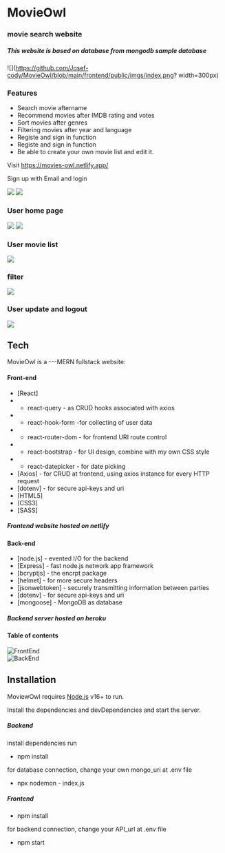 # MovieOwl
 
### movie search website

##### This website is based on database from mongodb sample database

![](https://github.com/Josef-cody/MovieOwl/blob/main/frontend/public/imgs/index.png? width=300px)


### Features
- Search movie aftername
- Recommend movies after IMDB rating and votes
- Sort movies after genres
- Filtering movies after year and language
- Registe and sign in function
- Registe and sign in function
- Be able to create your own movie list and edit it.

Visit https://movies-owl.netlify.app/

Sign up with Email and login


![](https://github.com/Josef-cody/MovieOwl/blob/main/frontend/public/imgs/signup.png?raw=true)
![](https://github.com/Josef-cody/MovieOwl/blob/main/frontend/public/imgs/login.png?raw=true)
### User home page
![](https://github.com/Josef-cody/MovieOwl/blob/main/frontend/public/imgs/home1.png?raw=true)
![](https://github.com/Josef-cody/MovieOwl/blob/main/frontend/public/imgs/home2.png?raw=true)
### User movie list
![](https://github.com/Josef-cody/MovieOwl/blob/main/frontend/public/imgs/myList.png?raw=true)
### filter
![](https://github.com/Josef-cody/MovieOwl/blob/main/frontend/public/imgs/filter.png?raw=true)
### User update and logout
![](https://github.com/Josef-cody/MovieOwl/blob/main/frontend/public/imgs/userSetting.png?raw=true)


## Tech

MovieOwl is a ---MERN fullstack website:
#### Front-end
- [React] 
- - react-query - as CRUD hooks associated with axios
- - react-hook-form  -for collecting of user data
- - react-router-dom - for frontend URI route control
- - react-bootstrap - for UI design, combine with my own CSS style
- - react-datepicker - for date picking
- [Axios] - for CRUD at frontend, using axios instance for every HTTP request
- [dotenv] - for secure api-keys and uri
- [HTML5] 
- [CSS3]
- [SASS]

##### Frontend website hosted on netlify

#### Back-end
- [node.js] - evented I/O for the backend
- [Express] - fast node.js network app framework
- [bcryptjs] - the encrpt package
- [helmet] - for more secure headers
- [jsonwebtoken] - securely transmitting information between parties
- [dotenv] - for secure api-keys and uri
- [mongoose] - MongoDB as database

##### Backend server hosted on heroku

#### Table of contents
![FrontEnd](https://github.com/Josef-cody/MovieOwl/blob/main/frontend/public/imgs/tableFront.png?raw=true) <br/>
![BackEnd](https://github.com/Josef-cody/MovieOwl/blob/main/frontend/public/imgs/tableBack.png?raw=true)

## Installation

MoviewOwl requires [Node.js](https://nodejs.org/) v16+ to run.

Install the dependencies and devDependencies and start the server.


##### Backend
install dependencies run
- npm install

for database connection, change your own mongo_uri at .env file
- npx nodemon - index.js

##### Frontend
- npm install

for backend connection, change your API_url at .env file

- npm start


